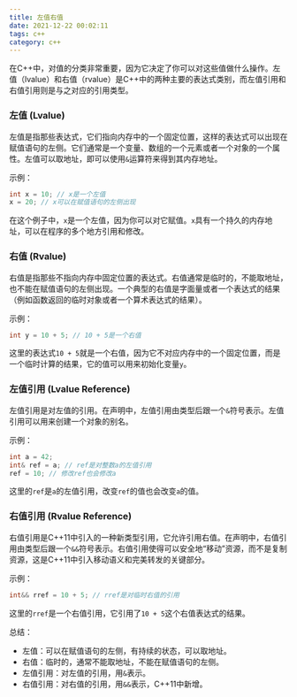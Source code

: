 ```yaml
---
title: 左值右值
date: 2021-12-22 00:02:11
tags: c++
category: c++
---
```


在C++中，对值的分类非常重要，因为它决定了你可以对这些值做什么操作。左值（lvalue）和右值（rvalue）是C++中的两种主要的表达式类别，而左值引用和右值引用则是与之对应的引用类型。

### 左值 (Lvalue)

左值是指那些表达式，它们指向内存中的一个固定位置，这样的表达式可以出现在赋值语句的左侧。它们通常是一个变量、数组的一个元素或者一个对象的一个属性。左值可以取地址，即可以使用`&`运算符来得到其内存地址。

示例：

```c++
int x = 10; // x是一个左值
x = 20; // x可以在赋值语句的左侧出现
```

在这个例子中，`x`是一个左值，因为你可以对它赋值。`x`具有一个持久的内存地址，可以在程序的多个地方引用和修改。

<!--more-->

### 右值 (Rvalue)

右值是指那些不指向内存中固定位置的表达式。右值通常是临时的，不能取地址，也不能在赋值语句的左侧出现。一个典型的右值是字面量或者一个表达式的结果（例如函数返回的临时对象或者一个算术表达式的结果）。

示例：

```c++
int y = 10 + 5; // 10 + 5是一个右值
```

这里的表达式`10 + 5`就是一个右值，因为它不对应内存中的一个固定位置，而是一个临时计算的结果，它的值可以用来初始化变量`y`。

### 左值引用 (Lvalue Reference)

左值引用是对左值的引用。在声明中，左值引用由类型后跟一个`&`符号表示。左值引用可以用来创建一个对象的别名。

示例：

```c++
int a = 42;
int& ref = a; // ref是对整数a的左值引用
ref = 10; // 修改ref也会修改a
```

这里的`ref`是`a`的左值引用，改变`ref`的值也会改变`a`的值。

### 右值引用 (Rvalue Reference)

右值引用是C++11中引入的一种新类型引用，它允许引用右值。在声明中，右值引用由类型后跟一个`&&`符号表示。右值引用使得可以安全地“移动”资源，而不是复制资源，这是C++11中引入移动语义和完美转发的关键部分。

示例：

```c++
int&& rref = 10 + 5; // rref是对临时右值的引用
```

这里的`rref`是一个右值引用，它引用了`10 + 5`这个右值表达式的结果。

总结：

- 左值：可以在赋值语句的左侧，有持续的状态，可以取地址。
- 右值：临时的，通常不能取地址，不能在赋值语句的左侧。
- 左值引用：对左值的引用，用`&`表示。
- 右值引用：对右值的引用，用`&&`表示，C++11中新增。
